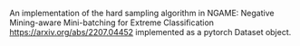 An implementation of the hard sampling algorithm in NGAME: Negative Mining-aware Mini-batching for Extreme Classification https://arxiv.org/abs/2207.04452 implemented as a pytorch Dataset object.
